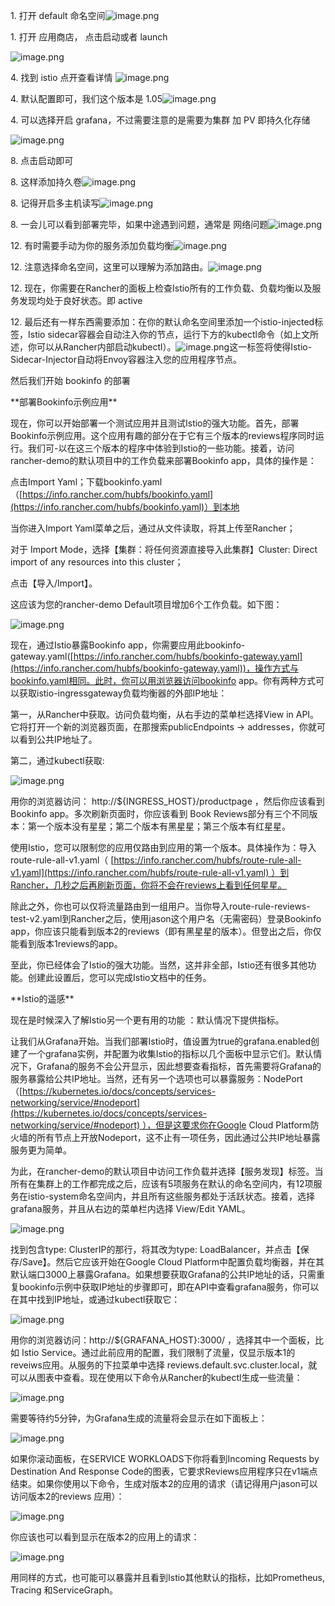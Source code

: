 1\. 打开 default 命名空间![image.png](assert/1569135277015-941d182e-f10e-4201-a3e8-dc1715ad1e18.png)

1\. 打开 应用商店， 点击启动或者 launch

![image.png](assert/1569135277139-11374ba8-a68a-466e-b9c2-0550120122af.png)

4\. 找到 istio 点开查看详情 ![image.png](assert/1569135277154-d09a81d0-a182-4158-8283-788985b96233.png)

4\. 默认配置即可，我们这个版本是 1.05![image.png](assert/1569135277134-8b9d5f95-e3ee-4959-b77c-460a7653f259.png)

4\. 可以选择开启 grafana，不过需要注意的是需要为集群 加 PV 即持久化存储

![image.png](assert/1569135277151-ac1d1575-049e-4d3b-b88a-864ced595770.png)

8\. 点击启动即可

8\. 这样添加持久卷![image.png](assert/1569135277139-1a481c36-7c47-433e-a3f2-cbb7c6421c86.png)

8\. 记得开启多主机读写![image.png](assert/1569135277145-12a8e47d-c840-4dea-908a-23005505d351.png)

8\. 一会儿可以看到部署完毕，如果中途遇到问题，通常是 网络问题![image.png](assert/1569135277120-140e9f75-2706-4811-baed-a196eac8c774.png)

12\. 有时需要手动为你的服务添加负载均衡![image.png](assert/1569135277147-387553a5-a1dc-42b5-ba59-792a252ac131.png)

12\. 注意选择命名空间，这里可以理解为添加路由。![image.png](assert/1569135277163-0ae5e403-539c-47b9-9489-f0a468130daf.png)

12\. 现在，你需要在Rancher的面板上检查Istio所有的工作负载、负载均衡以及服务发现均处于良好状态。即 active

12\. 最后还有一样东西需要添加：在你的默认命名空间里添加一个istio-injected标签，Istio sidecar容器会自动注入你的节点，运行下方的kubectl命令（如上文所述，你可以从Rancher内部启动kubectl）。![image.png](assert/1569135277016-7afc124f-f33f-4791-966c-ef763109e993.png)这一标签将使得Istio-Sidecar-Injector自动将Envoy容器注入您的应用程序节点。

然后我们开始 bookinfo 的部署

\*\*部署Bookinfo示例应用\*\*

现在，你可以开始部署一个测试应用并且测试Istio的强大功能。首先，部署Bookinfo示例应用。这个应用有趣的部分在于它有三个版本的reviews程序同时运行。我们可-以在这三个版本的程序中体验到Istio的一些功能。接着，访问rancher-demo的默认项目中的工作负载来部署Bookinfo app，具体的操作是：

点击Import Yaml；下载bookinfo.yaml（[https://info.rancher.com/hubfs/bookinfo.yaml](https://info.rancher.com/hubfs/bookinfo.yaml)）到本地

当你进入Import Yaml菜单之后，通过从文件读取，将其上传至Rancher；

对于 Import Mode，选择【集群：将任何资源直接导入此集群】Cluster: Direct import of any resources into this cluster；

点击【导入/Import】。

这应该为您的rancher-demo Default项目增加6个工作负载。如下图：

![image.png](assert/1569135277238-b0cfa8b1-5eb4-4730-9d50-e7fdcaccc7da.png)

现在，通过Istio暴露Bookinfo app，你需要应用此bookinfo-gateway.yaml([https://info.rancher.com/hubfs/bookinfo-gateway.yaml](https://info.rancher.com/hubfs/bookinfo-gateway.yaml))，操作方式与bookinfo.yaml相同。此时，你可以用浏览器访问bookinfo app。你有两种方式可以获取istio-ingressgateway负载均衡器的外部IP地址：

第一，从Rancher中获取。访问负载均衡，从右手边的菜单栏选择View in API。它将打开一个新的浏览器页面，在那搜索publicEndpoints -> addresses，你就可以看到公共IP地址了。

第二，通过kubectl获取:

![image.png](assert/1569135276982-27578183-598b-416f-8b71-34125f4abfa6.png)

用你的浏览器访问： http://${INGRESS\_HOST}/productpage ，然后你应该看到Bookinfo app。多次刷新页面时，你应该看到 Book Reviews部分有三个不同版本：第一个版本没有星星；第二个版本有黑星星；第三个版本有红星星。

使用Istio，您可以限制您的应用仅路由到应用的第一个版本。具体操作为：导入 route-rule-all-v1.yaml（ [https://info.rancher.com/hubfs/route-rule-all-v1.yaml](https://info.rancher.com/hubfs/route-rule-all-v1.yaml) ）到Rancher，几秒之后再刷新页面，你将不会在reviews上看到任何星星。

除此之外，你也可以仅将流量路由到一组用户。当你导入route-rule-reviews-test-v2.yaml到Rancher之后，使用jason这个用户名（无需密码）登录Bookinfo app，你应该只能看到版本2的reviews（即有黑星星的版本）。但登出之后，你仅能看到版本1reviews的app。

至此，你已经体会了Istio的强大功能。当然，这并非全部，Istio还有很多其他功能。创建此设置后，您可以完成Istio文档中的任务。

\*\*Istio的遥感\*\*

现在是时候深入了解Istio另一个更有用的功能 ：默认情况下提供指标。

让我们从Grafana开始。当我们部署Istio时，值设置为true的grafana.enabled创建了一个grafana实例，并配置为收集Istio的指标以几个面板中显示它们。默认情况下，Grafana的服务不会公开显示，因此想要查看指标，首先需要将Grafana的服务暴露给公共IP地址。当然，还有另一个选项也可以暴露服务：NodePort（[https://kubernetes.io/docs/concepts/services-networking/service/#nodeport](https://kubernetes.io/docs/concepts/services-networking/service/#nodeport) ），但是这要求你在Google Cloud Platform防火墙的所有节点上开放Nodeport，这不止有一项任务，因此通过公共IP地址暴露服务更为简单。

为此，在rancher-demo的默认项目中访问工作负载并选择【服务发现】标签。当所有在集群上的工作都完成之后，应该有5项服务在默认的命名空间内，有12项服务在istio-system命名空间内，并且所有这些服务都处于活跃状态。接着，选择grafana服务，并且从右边的菜单栏内选择 View/Edit YAML。

![image.png](assert/1569135277127-a5d2fb85-3fcc-4d87-ac2a-cdcd8801b619.png)

找到包含type: ClusterIP的那行，将其改为type: LoadBalancer，并点击【保存/Save】。然后它应该开始在Google Cloud Platform中配置负载均衡器，并在其默认端口3000上暴露Grafana。如果想要获取Grafana的公共IP地址的话，只需重复bookinfo示例中获取IP地址的步骤即可，即在API中查看grafana服务，你可以在其中找到IP地址，或通过kubectl获取它：

![image.png](assert/1569135276989-48580b74-960d-47ec-bb59-a14644d2ee36.png)

用你的浏览器访问：http://${GRAFANA\_HOST}:3000/ ，选择其中一个面板，比如 Istio Service。通过此前应用的配置，我们限制了流量，仅显示版本1的reveiws应用。从服务的下拉菜单中选择 reviews.default.svc.cluster.local，就可以从图表中查看。现在使用以下命令从Rancher的kubectl生成一些流量：

![image.png](assert/1569135276987-46f63f15-cd6d-48a5-abe8-761b90186736.png)

需要等待约5分钟，为Grafana生成的流量将会显示在如下面板上：

![image.png](assert/1569135277238-78c8a79b-f326-4c83-a044-a98cb352cf6e.png)

如果你滚动面板，在SERVICE WORKLOADS下你将看到Incoming Requests by Destination And Response Code的图表，它要求Reviews应用程序只在v1端点结束。如果你使用以下命令，生成对版本2的应用的请求（请记得用户jason可以访问版本2的reviews 应用）：

![image.png](assert/1569135276989-c08b25cc-faf9-4a46-8368-b0d94f0ab379.png)

你应该也可以看到显示在版本2的应用上的请求：

![image.png](assert/1569135277222-bab8e25b-2534-41b2-81e3-3c97a8e98fed.png)

用同样的方式，也可能可以暴露并且看到Istio其他默认的指标，比如Prometheus, Tracing 和ServiceGraph。